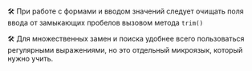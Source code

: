 🛠 При работе с формами и вводом значений следует очищать поля ввода от замыкающих пробелов вызовом метода `trim()`

🛠 Для множественных замен и поиска удобнее всего пользоваться регулярными выражениями, но это отдельный микроязык, который нужно учить.
